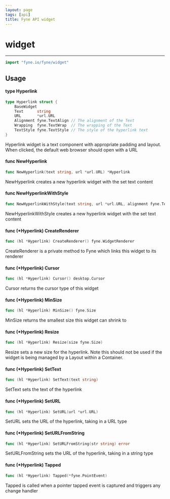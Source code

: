 ```yaml
---
layout: page
tags: [api]
title: Fyne API widget
---
```


# widget
---
```go
import "fyne.io/fyne/widget"
```

## Usage

#### type Hyperlink

```go
type Hyperlink struct {
	BaseWidget
	Text      string
	URL       *url.URL
	Alignment fyne.TextAlign // The alignment of the Text
	Wrapping  fyne.TextWrap  // The wrapping of the Text
	TextStyle fyne.TextStyle // The style of the hyperlink text
}
```

Hyperlink widget is a text component with appropriate padding and layout. When clicked, the default web browser should open with a URL

#### func  NewHyperlink

```go
func NewHyperlink(text string, url *url.URL) *Hyperlink
```
NewHyperlink creates a new hyperlink widget with the set text content

#### func  NewHyperlinkWithStyle

```go
func NewHyperlinkWithStyle(text string, url *url.URL, alignment fyne.TextAlign, style fyne.TextStyle) *Hyperlink
```
NewHyperlinkWithStyle creates a new hyperlink widget with the set text content

#### func (*Hyperlink) CreateRenderer

```go
func (hl *Hyperlink) CreateRenderer() fyne.WidgetRenderer
```
CreateRenderer is a private method to Fyne which links this widget to its renderer

#### func (*Hyperlink) Cursor

```go
func (hl *Hyperlink) Cursor() desktop.Cursor
```
Cursor returns the cursor type of this widget

#### func (*Hyperlink) MinSize

```go
func (hl *Hyperlink) MinSize() fyne.Size
```
MinSize returns the smallest size this widget can shrink to

#### func (*Hyperlink) Resize

```go
func (hl *Hyperlink) Resize(size fyne.Size)
```
Resize sets a new size for the hyperlink. Note this should not be used if the widget is being managed by a Layout within a Container.

#### func (*Hyperlink) SetText

```go
func (hl *Hyperlink) SetText(text string)
```
SetText sets the text of the hyperlink

#### func (*Hyperlink) SetURL

```go
func (hl *Hyperlink) SetURL(url *url.URL)
```
SetURL sets the URL of the hyperlink, taking in a URL type

#### func (*Hyperlink) SetURLFromString

```go
func (hl *Hyperlink) SetURLFromString(str string) error
```
SetURLFromString sets the URL of the hyperlink, taking in a string type

#### func (*Hyperlink) Tapped

```go
func (hl *Hyperlink) Tapped(*fyne.PointEvent)
```
Tapped is called when a pointer tapped event is captured and triggers any change handler
